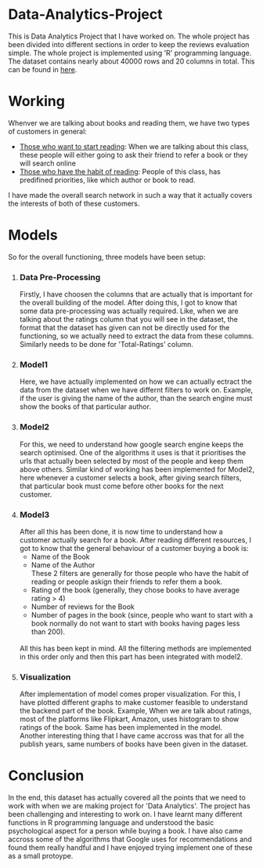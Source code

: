 # Data-Analytics-Project

This is Data Analytics Project that I have worked on. The whole project has been divided into different sections in order to keep the reviews evaluation simple. The whole project 
is implemented using 'R' programming language. The dataset contains nearly about 40000 rows and 20 columns in total. This can be found in <a href="https://www.kaggle.com/jealousleopard/goodreadsbooks">here</a>.

<h1>Working</h1>
Whenver we are talking about books and reading them, we have two types of customers in general:
<ul>
  <li><ins>Those who want to start reading</ins>: When we are talking about this class, these people will either going to ask their friend to refer a book or they will search online</li>
  <li><ins>Those who have the habit of reading</ins>: People of this class, has predifined priorities, like which author or book to read.</li>
</ul>
I have made the overall search network in such a way that it actually covers the interests of both of these customers.
<h1>Models</h1>
So for the overall functioning, three models have been setup:
<ol>
  <li><h3>Data Pre-Processing</h3>
  Firstly, I have choosen the columns that are actually that is important for the overall building of the model. After doing this, I got to know that some data pre-processing was
  actually required. Like, when we are talking about the ratings column that you will see in the dataset, the format that the dataset has given can not be directly used for the
  functioning, so we actually need to extract the data from these columns. Similarly needs to be done for 'Total-Ratings' column.
  </li>
<li>
  <h3>Model1</h3>
  Here, we have actually implemented on how we can actually ectract the data from the dataset when we have differnt filters to work on. Example, if the user is giving the name of
  the author, than the search engine must show the books of that particular author.
</li>
<li>
  <h3>Model2</h3>
  For this, we need to understand how google search engine keeps the search optimised. One of the algorithms it uses is that it prioritises the urls that actually been selected by
  most of the people and keep them above others. Similar kind of working has been implemented for Model2, here whenever a customer selects a book, after giving search filters, that
  particular book must come before other books for the next customer.
</li>
<li>
  <h3>Model3</h3>
  After all this has been done, it is now time to understand how a customer actually search for a book. After reading different resources, I got to know that the general 
  behaviour of a customer buying a book is:
  <ul>
    <li>Name of the Book</li>
    <li>Name of the Author</li>
    These 2 filters are generally for those people who have the habit of reading or people askign their friends to refer them a book.
    <li>Rating of the book (generally, they chose books to have average rating > 4)</li>
    <li>Number of reviews for the Book</li>
    <li>Number of pages in the book (since, people who want to start with a book normally do not want to start with books having pages less than 200).</li>
  </ul>
  <br/> All this has been kept in mind. All the filtering methods are implemented in this order only and then this part has been integrated with model2.
</li>
<li>
 <h3>Visualization</h3>
 After implementation of model comes proper visualization. For this, I have plotted different graphs to make customer feasible to understand the backend part of the book.
 Example, When we are talk about ratings, most of the platforms like Flipkart, Amazon, uses histogram to show ratings of the book. Same has been implemented in the model.
 <br/> Another interesting thing that I have came accross was that for all the publish years, same numbers of books have been given in the dataset.
</li>
</ol>
<h1>Conclusion</h1>
In the end, this dataset has actually covered all the points that we need to work with when we are making project for 'Data Analytics'. The project has been challenging and
interesting to work on. I have learnt many different functions in R programming language and understood the basic psychological aspect for a person while buying a book. I have
also came accross some of the algorithms that Google uses for recommendations and found them really handful and I have enjoyed trying implement one of these as a small protoype.
